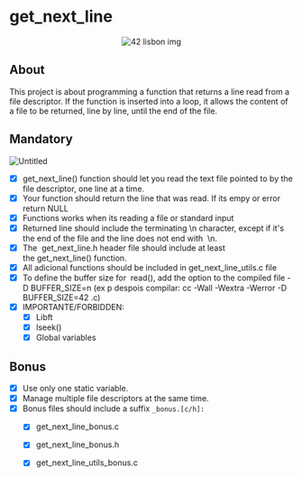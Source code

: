 # get_next_line
<div align = "center">

<img src = "https://www.vangproperties.com/media/3830/42lisboa.jpg?preset=imageWithTextInsideText" alt = "42 lisbon img">

</div>

## About

This project is about programming a function that returns a line read from a file descriptor. If the function is inserted into a loop, it allows the content of a file to be returned, line by line, until the end of the file.

## Mandatory

![Untitled](https://prod-files-secure.s3.us-west-2.amazonaws.com/27eb8b37-c0f2-43fa-89c8-602f89e9c3dd/16bb3275-0ed8-4b1d-a98a-ebcd1268ce1f/Untitled.png)

- [x]  get_next_line() function should let you read the text file pointed to by the file descriptor, one line at a time.
- [x]  Your function should return the line that was read. If  its empy or error return NULL
- [x]  Functions works when its reading a file or standard input
- [x]  Returned line should include the terminating \n character, except if it's the end of the file and the line does not end with  \n.
- [x]  The  get_next_line.h header file should include at least the get_next_line() function.
- [x]  All adicional functions should be included in get_next_line_utils.c file
- [x]  To define the buffer size for  read(), add the option to the compiled file -D BUFFER_SIZE=n (ex p despois compilar: cc -Wall -Wextra -Werror -D BUFFER_SIZE=42 <files>.c)
- [x]  IMPORTANTE/FORBIDDEN:
    - [x]  Libft
    - [x]  lseek()
    - [x]  Global variables

## Bonus

- [x]  Use only one static variable.
- [x]  Manage multiple file descriptors at the same time.
- [x]  Bonus files should include a suffix `_bonus.[c/h]:`
    - [x]  get_next_line_bonus.c
    - [x]  get_next_line_bonus.h
    - [x]  get_next_line_utils_bonus.c


